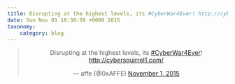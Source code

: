 ```yaml
---
title: Disrupting at the highest levels, its #CyberWar4Ever! http://cybersquirrel1.com/
date: Sun Nov 01 18:38:59 +0000 2015
taxonomy:
    category: blog
---
```

<blockquote class="twitter-tweet" align="center" width="350"><p lang="en" dir="ltr">Disrupting at the highest levels, its <a href="https://twitter.com/hashtag/CyberWar4Ever?src=hash">#CyberWar4Ever</a>! <a href="http://cybersquirrel1.com/">http://cybersquirrel1.com/</a></p>&mdash; affe (@0xAFFE) <a href="https://twitter.com/0xAFFE/status/660888784309985280">November 1, 2015</a></blockquote>
